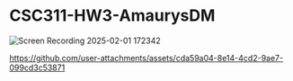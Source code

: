 # CSC311-HW3-AmaurysDM
![Screen Recording 2025-02-01 172342](https://github.com/user-attachments/assets/d73453a4-b84b-4a62-8541-924b777edb5c)


https://github.com/user-attachments/assets/cda59a04-8e14-4cd2-9ae7-099cd3c53871

